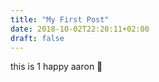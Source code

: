 ```yaml
---
title: "My First Post"
date: 2018-10-02T22:20:11+02:00
draft: false
---
```


this is 1 happy aaron :sparkling_heart:
